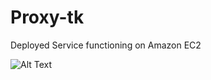 # Proxy-tk

Deployed Service functioning on Amazon EC2

![Alt Text](https://media.giphy.com/media/4NvfZhDhJzqfXrxPxY/giphy.gif)
